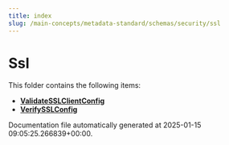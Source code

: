 ```yaml
---
title: index
slug: /main-concepts/metadata-standard/schemas/security/ssl
---
```


# Ssl

This folder contains the following items:

- [**ValidateSSLClientConfig**](/main-concepts/metadata-standard/schemas/security/ssl/validatesslclientconfig)
- [**VerifySSLConfig**](/main-concepts/metadata-standard/schemas/security/ssl/verifysslconfig)


Documentation file automatically generated at 2025-01-15 09:05:25.266839+00:00.
